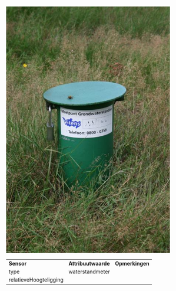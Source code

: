 ![waterstandmeter.JPG](media/d30fd3e7b842bf74ee726cb7c0ea48bf74d064cf.jpg)

|                        |                     |                 |
|------------------------|---------------------|-----------------|
| **Sensor**             | **Attribuutwaarde** | **Opmerkingen** |
| type                   | waterstandmeter     |                 |
| relatieveHoogteligging |                     |                 |
